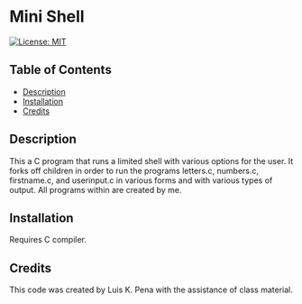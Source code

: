 # Mini Shell
[![License: MIT](https://img.shields.io/badge/License-MIT-yellow.svg)](https://opensource.org/licenses/MIT)

## Table of Contents
- [Description](#description)
- [Installation](#installation)
- [Credits](#credits)

## Description
This a C program that runs a limited shell with various
options for the user. It forks off children in order to
run the programs letters.c, numbers.c, firstname.c, and
userinput.c in various forms and with various types of 
output. All programs within are created by me.

## Installation
Requires C compiler.

## Credits
This code was created by Luis K. Pena with the assistance
of class material.

